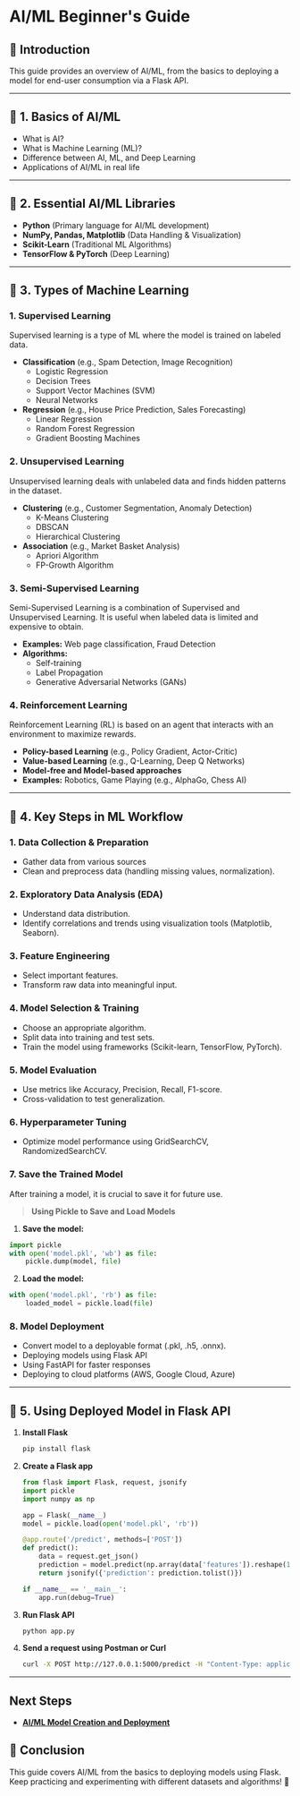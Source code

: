 # AI/ML Beginner's Guide

## 📌 Introduction

This guide provides an overview of AI/ML, from the basics to deploying a model for end-user consumption via a Flask API.

---

## 🔹 1️. Basics of AI/ML

- What is AI?
- What is Machine Learning (ML)?
- Difference between AI, ML, and Deep Learning
- Applications of AI/ML in real life

---

## 🔹 2. Essential AI/ML Libraries

- **Python** (Primary language for AI/ML development)
- **NumPy, Pandas, Matplotlib** (Data Handling & Visualization)
- **Scikit-Learn** (Traditional ML Algorithms)
- **TensorFlow & PyTorch** (Deep Learning)

---

## 🔹 3️. Types of Machine Learning

### 1. Supervised Learning

Supervised learning is a type of ML where the model is trained on labeled data.

- **Classification** (e.g., Spam Detection, Image Recognition)
  - Logistic Regression
  - Decision Trees
  - Support Vector Machines (SVM)
  - Neural Networks
- **Regression** (e.g., House Price Prediction, Sales Forecasting)
  - Linear Regression
  - Random Forest Regression
  - Gradient Boosting Machines

### 2. Unsupervised Learning

Unsupervised learning deals with unlabeled data and finds hidden patterns in the dataset.

- **Clustering** (e.g., Customer Segmentation, Anomaly Detection)
  - K-Means Clustering
  - DBSCAN
  - Hierarchical Clustering
- **Association** (e.g., Market Basket Analysis)
  - Apriori Algorithm
  - FP-Growth Algorithm

### 3. Semi-Supervised Learning

Semi-Supervised Learning is a combination of Supervised and Unsupervised Learning. It is useful when labeled data is limited and expensive to obtain.

- **Examples:** Web page classification, Fraud Detection
- **Algorithms:**
  - Self-training
  - Label Propagation
  - Generative Adversarial Networks (GANs)

### 4. Reinforcement Learning

Reinforcement Learning (RL) is based on an agent that interacts with an environment to maximize rewards.

- **Policy-based Learning** (e.g., Policy Gradient, Actor-Critic)
- **Value-based Learning** (e.g., Q-Learning, Deep Q Networks)
- **Model-free and Model-based approaches**
- **Examples:** Robotics, Game Playing (e.g., AlphaGo, Chess AI)

---

## 🔹 4️. Key Steps in ML Workflow

### 1. Data Collection & Preparation
- Gather data from various sources
- Clean and preprocess data (handling missing values, normalization).

### 2. Exploratory Data Analysis (EDA)
- Understand data distribution.
- Identify correlations and trends using visualization tools (Matplotlib, Seaborn).

### 3. Feature Engineering
- Select important features.
- Transform raw data into meaningful input.

### 4. Model Selection & Training
- Choose an appropriate algorithm.
- Split data into training and test sets.
- Train the model using frameworks (Scikit-learn, TensorFlow, PyTorch).

### 5. Model Evaluation
- Use metrics like Accuracy, Precision, Recall, F1-score.
- Cross-validation to test generalization.

### 6. Hyperparameter Tuning
- Optimize model performance using GridSearchCV, RandomizedSearchCV.

### 7. Save the Trained Model
After training a model, it is crucial to save it for future use.

> **Using Pickle to Save and Load Models**

1. **Save the model:**
```python
import pickle
with open('model.pkl', 'wb') as file:
    pickle.dump(model, file)
```
2. **Load the model:**
```python
with open('model.pkl', 'rb') as file:
    loaded_model = pickle.load(file)
```


### 8. Model Deployment
- Convert model to a deployable format (.pkl, .h5, .onnx).
- Deploying models using Flask API
- Using FastAPI for faster responses
- Deploying to cloud platforms (AWS, Google Cloud, Azure)

---

## 🔹 5️. Using Deployed Model in Flask API

1. **Install Flask**
   ```sh
   pip install flask
   ```
2. **Create a Flask app**
   ```python
   from flask import Flask, request, jsonify
   import pickle
   import numpy as np

   app = Flask(__name__)
   model = pickle.load(open('model.pkl', 'rb'))

   @app.route('/predict', methods=['POST'])
   def predict():
       data = request.get_json()
       prediction = model.predict(np.array(data['features']).reshape(1, -1))
       return jsonify({'prediction': prediction.tolist()})

   if __name__ == '__main__':
       app.run(debug=True)
   ```
3. **Run Flask API**
   ```sh
   python app.py
   ```
4. **Send a request using Postman or Curl**
   ```sh
   curl -X POST http://127.0.0.1:5000/predict -H "Content-Type: application/json" -d '{"features": [5.1, 3.5, 1.4, 0.2]}'
   ```

---

## Next Steps
- **[AI/ML Model Creation and Deployment](ai-ml-model-creation-deployment.md)**

## 🎯 Conclusion

This guide covers AI/ML from the basics to deploying models using Flask. Keep practicing and experimenting with different datasets and algorithms! 🚀

